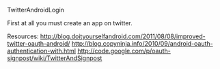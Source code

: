 
TwitterAndroidLogin


First at all you must create an app on twitter.

Resources:
http://blog.doityourselfandroid.com/2011/08/08/improved-twitter-oauth-android/
http://blog.copyninja.info/2010/09/android-oauth-authentication-with.html
http://code.google.com/p/oauth-signpost/wiki/TwitterAndSignpost

